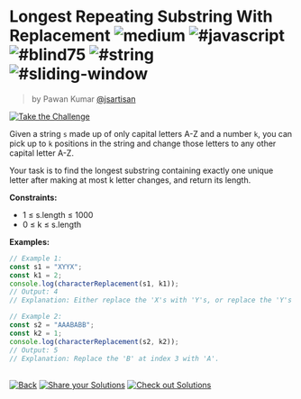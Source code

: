 <!--info-header-start--><h1>Longest Repeating Substring With Replacement <img src="https://img.shields.io/badge/-medium-d9901a" alt="medium"/> <img src="https://img.shields.io/badge/-%23javascript-999" alt="#javascript"/> <img src="https://img.shields.io/badge/-%23blind75-999" alt="#blind75"/> <img src="https://img.shields.io/badge/-%23string-999" alt="#string"/> <img src="https://img.shields.io/badge/-%23sliding--window-999" alt="#sliding-window"/></h1><blockquote><p>by Pawan Kumar <a href="https://github.com/jsartisan" target="_blank">@jsartisan</a></p></blockquote><p><a href="https://frontend-challenges.com/challenges/213-longest-repeating-substring-with-replacement" target="_blank"><img src="https://img.shields.io/badge/-Take%20the%20Challenge-0d99ff?logo=javascript&logoColor=white" alt="Take the Challenge"/></a> </p><!--info-header-end-->

Given a string `s` made up of only capital letters A-Z and a number `k`, you can pick up to `k` positions in the string and change those letters to any other capital letter A-Z.

Your task is to find the longest substring containing exactly one unique letter after making at most k letter changes, and return its length.

**Constraints:**

- 1 ≤ s.length ≤ 1000
- 0 ≤ k ≤ s.length

**Examples:**

```typescript
// Example 1:
const s1 = "XYYX";
const k1 = 2;
console.log(characterReplacement(s1, k1));
// Output: 4
// Explanation: Either replace the 'X's with 'Y's, or replace the 'Y's with 'X's.

// Example 2:
const s2 = "AAABABB";
const k2 = 1;
console.log(characterReplacement(s2, k2));
// Output: 5
// Explanation: Replace the 'B' at index 3 with 'A'.
```

<!--info-footer-start--><br><a href="../../README.md" target="_blank"><img src="https://img.shields.io/badge/-Back-grey" alt="Back"/></a> <a href="https://github.com/jsartisan/frontend-challenges/issues/new?template=answer.md&labels=answer,213,undefined&title=213%20-%20Longest%20Repeating%20Substring%20With%20Replacement%20-%20undefined&body=" target="_blank"><img src="https://img.shields.io/badge/-Share%20your%20Solutions-teal" alt="Share your Solutions"/></a> <a href="https://github.com/jsartisan/frontend-challenges/issues?q=label%3A213+label%3Aanswer+sort%3Areactions-%2B1-desc" target="_blank"><img src="https://img.shields.io/badge/-Check%20out%20Solutions-de5a77?logo=awesome-lists&logoColor=white" alt="Check out Solutions"/></a> <!--info-footer-end-->
